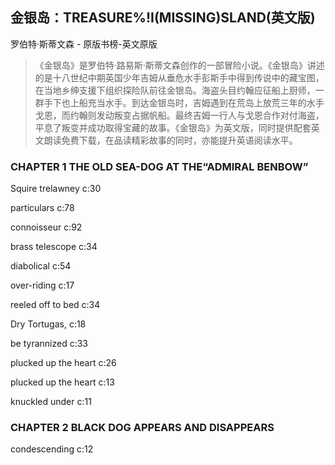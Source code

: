 ## 金银岛：TREASURE%!I(MISSING)SLAND(英文版)

罗伯特·斯蒂文森  -  原版书榜-英文原版

> 《金银岛》是罗伯特·路易斯·斯蒂文森创作的一部冒险小说。《金银岛》讲述的是十八世纪中期英国少年吉姆从垂危水手彭斯手中得到传说中的藏宝图，在当地乡绅支援下组织探险队前往金银岛。海盗头目约翰应征船上厨师，一群手下也上船充当水手。到达金银岛时，吉姆遇到在荒岛上放荒三年的水手戈恩，而约翰则发动叛变占据帆船。最终吉姆一行人与戈恩合作对付海盗，平息了叛变并成功取得宝藏的故事。《金银岛》为英文版，同时提供配套英文朗读免费下载，在品读精彩故事的同时，亦能提升英语阅读水平。


### CHAPTER 1 THE OLD SEA-DOG AT THE“ADMIRAL BENBOW”

Squire trelawney c:30

particulars c:78

connoisseur c:92

brass telescope c:34

 diabolical  c:54

over-riding c:17

reeled off to bed c:34

Dry Tortugas, c:18

be tyrannized c:33

plucked up the heart c:26

plucked up the heart  c:13

 knuckled under c:11

### CHAPTER 2 BLACK DOG APPEARS AND DISAPPEARS

condescending c:12